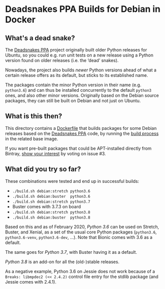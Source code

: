 # Deadsnakes PPA Builds for Debian in Docker

## What's a dead snake?

The [Deadsnakes PPA](https://github.com/deadsnakes) project
originally built older Python releases for Ubuntu,
so you could e.g. run unit tests on a new release
using a Python version found on older releases (i.e. the ‘dead’ snakes).

Nowadays, the project also builds *newer* Python versions
ahead of what a certain release offers as its default,
but sticks to its established name.

The packages contain the minor Python version in their name (e.g. `python3.6`)
and can thus be installed concurrently to the default `python3` ones,
and also other minor versions.
Originally based on the Debian source packages,
they can still be built on Debian and not just on Ubuntu.


## What is this then?

This directory contains a
[Dockerfile](https://github.com/jhermann/ezpy/blob/master/deadsnakes/Dockerfile.build)
that builds packages for some Debian releases based on the
[Deadsnakes PPA](https://github.com/deadsnakes)
code, by running the
[build process](https://github.com/jhermann/ezpy/blob/master/deadsnakes/build.sh)
in the related base image.

If you want pre-built packages that could be APT-installed directly from Bintray,
[show your interest](https://github.com/jhermann/ezpy/issues/3) by voting on issue #3.


## What did you try so far?

These combinations were tested and end up in successful builds:

* ``./build.sh debian:stretch python3.6``
* ``./build.sh debian:buster  python3.6``
* ``./build.sh debian:stretch python3.7``
* Buster comes with 3.7.3 on board
* ``./build.sh debian:stretch python3.8``
* ``./build.sh debian:buster  python3.8``

Based on this and as of February 2020,
*Python 3.6* can be used on Stretch, Buster, and Xenial,
as a set of the usual core Python packages
(`python3.6`, `python3.6-venv`, `python3.6-dev`, …).
Note that Bionic comes with 3.6 as a default.

The same goes for *Python 3.7*, with Buster having it as a default.

*Python 3.8* is an add-on for all the (old-)stable releases.

As a negative example, Python 3.6 on Jessie does not work
because of a ``Breaks: libmpdec2 (<< 2.4.2)`` control file entry
for the stdlib package (and Jessie comes with 2.4.1).

